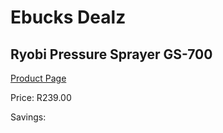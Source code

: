 
# Ebucks Dealz
## Ryobi Pressure Sprayer GS-700
[Product Page](https://www.ebucks.com/web/shop/productSelected.do?prodId=1201417140&catId=363410833)

Price: R239.00

Savings: 


	